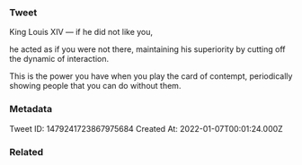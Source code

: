 ### Tweet
King Louis XIV — if he did not like you,

he acted as if you were not there, maintaining his superiority by cutting off the dynamic of interaction.

This is the power you have when you play the card of contempt, periodically showing people that you can do without them.

### Metadata
Tweet ID: 1479241723867975684
Created At: 2022-01-07T00:01:24.000Z

### Related

